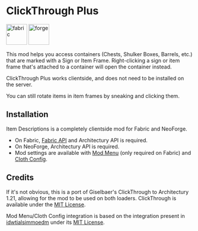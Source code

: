 # ClickThrough Plus

<p text-align='center'>
<a href='https://modrinth.com/mod/pyrite/versions?l=fabric'><img alt="fabric" height="56" src="https://cdn.jsdelivr.net/npm/@intergrav/devins-badges@3/assets/cozy/supported/fabric_vector.svg"></a>
<a href='https://modrinth.com/mod/pyrite/versions?l=neoforge&l=forge'><img alt="forge" height="56" src="https://cdn.jsdelivr.net/npm/@intergrav/devins-badges@3/assets/cozy/supported/forge_vector.svg"></a>

</center>

This mod helps you access containers (Chests, Shulker Boxes, Barrels, etc.) that are marked with a Sign or Item Frame. Right-clicking a sign or item frame that's attached to a container will open the container instead.

ClickThrough Plus works clientside, and does not need to be installed on the server.

You can still rotate items in item frames by sneaking and clicking them.

## Installation

Item Descriptions is a completely clientside mod for Fabric and NeoForge.
- On Fabric, [Fabric API](https://modrinth.com/mod/fabric-api) and Architectury API is required.
- On NeoForge, Architectury API is required.
- Mod settings are available with [Mod Menu](https://modrinth.com/mod/mod-menu) (only required on Fabric) and [Cloth Config](https://modrinth.com/mod/cloth-config).

## Credits

If it's not obvious, this is a port of Giselbaer's ClickThrough to Architectury 1.21, allowing for the mod to be used on both loaders. ClickThrough is available under the [MIT License](https://github.com/gbl/ClickThrough/blob/fabric_1_20/LICENSE).

Mod Menu/Cloth Config integration is based on the integration present in [idwtialsimmoedm](https://modrinth.com/mod/idwtialsimmoedm) under its [MIT License](https://github.com/gliscowo/idwtialsimmoedm/blob/1.21/LICENSE).
